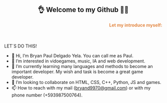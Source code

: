 <!---
bryandelgado99/bryandelgado99 is a ✨ special ✨ repository because its `README.md` (this file) appears on your GitHub profile.
You can click the Preview link to take a look at your changes.
--->

<h2 align="center">
👌 Welcome to my Github 👩‍💻
</h2>

<h4 align="right"><font color="#e28743">Let my introduce myself:</font></h4>

<br>

 LET´S DO THIS!

- 👋 Hi, I’m Bryan Paul Delgado Yela. You can call me as Paul. 
- 👀 I’m interested in vidoegames, music, IA and web development. 
- 🌱 I’m currently learning many languages and methods to become an important developer. My wish and task is become a great game developer. 
- 💞️ I’m looking to collaborate on HTML, CSS, C++, Python, JS and games. 
- 📫 How to reach with my mail (bryand9970@gmail.com) or with my phone number (+593987500764).



